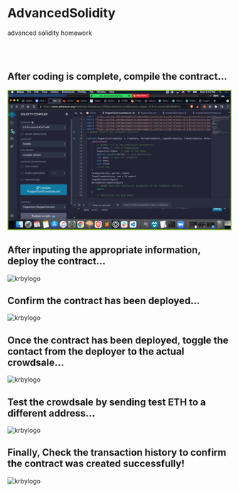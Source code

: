 # AdvancedSolidity
advanced solidity homework 

<br />
<br />


## After coding is complete, compile the contract...


![krbylogo](PupperCoin/images/compiling_contract.png)


## After inputing the appropriate information, deploy the contract...


![krbylogo](images/deploying_contract.png)


## Confirm the contract has been deployed...

![krbylogo](images/contact_deployment.png)


## Once the contract has been deployed, toggle the contact from the deployer to the actual crowdsale...


![krbylogo](images/PupperCoin_crowdsale.png)


## Test the crowdsale by sending test ETH to a different address...


![krbylogo](images/sending_test_eth.png)


## Finally, Check the transaction history to confirm the contract was created successfully!
![krbylogo](images/Contract_info.png)
